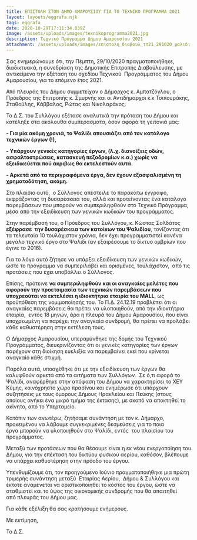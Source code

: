 ```yaml
---
title: ΕΠΙΣΤΟΛΗ ΣΤΟΝ ΔΗΜΟ ΑΜΑΡΟΥΣΙΟΥ ΓΙΑ ΤΟ ΤΕΧΝΙΚΟ ΠΡΟΓΡΑΜΜΑ 2021
layout: layouts/eggrafa.njk
tags: eggrafa
date: 2020-10-29T17:11:34.039Z
image: /assets/uploads/images/texnikoprogramma2021.jpg
description: Τεχνικό Πρόγραμμα Δήμου Αμαρουσίου 2021
attachment: /assets/uploads/images/επιστολη_διαβουλ_τπ21_291020_ψαλιδι.docx
---
```

Σας ενημερώνουμε ότι, την Πέμπτη, 29/10/2020 πραγματοποιήθηκε, διαδικτυακά, η συνεδρίαση της Δημοτικής Επιτροπής Διαβούλευσης, με αντικείμενο την εξέταση του σχεδίου Τεχνικού  Προγράμματος του Δήμου Αμαρουσίου, για το επόμενο έτος 2021. 

Από πλευράς του Δήμου συμμετείχαν ο Δήμαρχος κ. Αμπατζόγλου, ο Πρόεδρος της Επιτροπής κ. Σμυρνής και οι Αντιδήμαρχοι κ.κ Τσιπουράκης, Σταθούλης, Κάββαλος, Ρώτας και Νικολαράκος.

Το Δ.Σ. του Συλλόγου εξέτασε αναλυτικά την πρόταση του Δήμου και κατέληξε στα ακόλουθα συμπεράσματα, όσον αφορά τη γειτονιά μας:

**\- Για μία ακόμη χρονιά, το Ψαλίδι απουσιάζει από τον κατάλογο τεχνικών έργων (!),**

**\- Υπάρχουν γενικές κατηγορίες έργων, (λ.χ. διανοίξεις οδών, ασφαλτοστρώσεις, κατασκευή πεζοδρομίων κ.α.) χωρίς να εξειδικεύεται πού ακριβως θα εκτελεστούν αυτά.**

**\- Αρκετά από τα περιγραφόμενα έργα, δεν έχουν εξασφαλισμένη τη χρηματοδότηση, ακόμη.**

Στο πλαίσιο αυτό,  ο Σύλλογος απέστειλε το παρακάτω έγγραφο, εκφράζοντας τη δυσαρέσκειά του, αλλά και προτείνοντας ένα κατάλογο παρεμβάσεων που μπορούν να συμπεριληφθούν στο Τεχνικό Πρόγραμμα, μέσα από την εξειδίκευση των γενικών κωδικών του προγράμματος.

Στην παρέμβασή του, ο Πρόεδρος του Συλλόγου, κ. Κώστας Σολδάτος **εξέφρασε  την δυσαρέσκεια των κατοίκων του Ψαλιδίου**, τονίζοντας ότι τα τελευταία 10 τουλάχιστον χρόνια, δεν έχει προγραμματιστεί κανένα μεγάλο τεχνικό έργο στο Ψαλιδι (αν εξαιρέσουμε το δίκτυο ομβρίων που έγινε το 2016). 

Για το λόγο αυτό ζήτησε να υπάρξει εξειδίκευση των γενικών κωδικών, ώστε το πρόγραμμα να συμπεριλάβει και ορισμένες, τουλάχιστον,  από τις προτάσεις που έχει υποβάλλει ο Σύλλογος. 

Επίσης, πρότεινε **να συμπεριληφθούν και οι αναγκαίες μελέτες που αφορούν την προετοιμασία των τεχνικών παρεμβάσεων που υποχρεούται να εκτελέσει η ιδιοκτήτρια εταιρία του MALL**, ως προϋπόθεση της νομιμοποίησής του. Το Π.Δ. 24.12.19 προβλέπει ότι οι αναγκαίες παρεμβάσεις θα πρέπει να υλοποιηθούν, από την ιδιοκτήτρια εταιρία,  εντός 18 μηνών, άρα η πλευρά του Δήμου Αμαρουσίου, που είναι υποχρεωμένη να παρέχει την αναγκαία συνδρομή, θα πρέπει να προλάβει κάθε καθυστέρηση στην εκτέλεση τους. 

Ο Δήμαρχος Αμαρουσίου, υπεραμύνθηκε της δομής του Τεχνικού Προγράμματος, διευκρινίζοντας ότι οι γενικές κατηγορίες των έργων παρέχουν στη διοίκηση ευελιξία να παρεμβαίνει εκεί που κρίνεται αναγκαίο κάθε στιγμή. 

Παρόλα αυτά, υποσχέθηκε ότι με την εξειδίκευση των έργων θα καλυφθούν αρκετά από τα αιτήματα των Συλλόγων.  Σε ό,τι αφορά το Ψαλίδι, αναφέρθηκε στην απόφαση του Δήμου να χαρακτηρίσει το ΧΕΥ Κύμης, κοινόχρηστο χώρο πρασίνου και ενημέρωσε ότι υπάρχουν συζητήσεις με τους όμορους Δήμους Ηρακλείου και Πεύκης (στους οποίους ανήκει ένα μικρό τμήμα της έκτασης), με σκοπό να αποκτηθεί το ακίνητο, από το Υπερταμείο.

Κατόπιν των ανωτέρω, ζητήσαμε συνάντηση με τον κ. Δήμαρχο, προκειμένου να λάβουμε συγκεκριμένες δεσμεύσεις για το ποια έργα μπορούν να υλοποιηθούν στο Ψαλίδι, εντός  του πλαισίου του προγράμματος. 

Μεταξύ των προτάσεων που θα θέσουμε είναι η εκ νέου ενεργοποίηση του Δήμου, για την επέκταση του δικτύου φυσικού αερίου, καθόσον, βλέπουμε να υπάρχει καθυστέρηση στην πρόοδο του έργου. 

Υπενθυμίζουμε ότι, τον προηγούμενο Ιούνιο πραγματοποιήθηκε μια πρώτη τριμερής συνάντηση μεταξύ  Εταιρίας Αερίου,  Δήμου & Συλλόγου και έκτοτε αναμένεται να οριστικοποιηθεί το κόστος του έργου, ώστε να σταθμιστεί και το ύψος της οικονομικής συνδρομής που θα απαιτηθεί από πλευράς του Δήμου μας. 

Για κάθε εξέλιξη θα σας κρατήσουμε ενήμερους.

Με εκτίμηση, 

Το Δ.Σ.